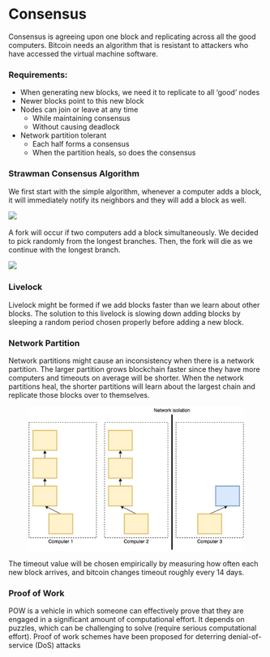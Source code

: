 # Consensus

Consensus is agreeing upon one block and replicating across all the good computers. Bitcoin needs an algorithm that is resistant to attackers who have accessed the virtual machine software.

### Requirements:

* When generating new blocks, we need it to replicate to all ‘good’ nodes
* Newer blocks point to this new block
* Nodes can join or leave at any time
  * While maintaining consensus
  * Without causing deadlock
* Network partition tolerant
  * Each half forms a consensus
  * When the partition heals, so does the consensus

### Strawman Consensus Algorithm

We first start with the simple algorithm, whenever a computer adds a block, it will immediately notify its neighbors and they will add a block as well.

![](../../.gitbook/assets/Consensus\_1.png)



A fork will occur if two computers add a block simultaneously. We decided to pick randomly from the longest branches. Then, the fork will die as we continue with the longest branch.

![](../../.gitbook/assets/Consensus\_2.png)

### Livelock

Livelock might be formed if we add blocks faster than we learn about other blocks. The solution to this livelock is slowing down adding blocks by sleeping a random period chosen properly before adding a new block.

### Network Partition

Network partitions might cause an inconsistency when there is a network partition. The larger partition grows blockchain faster since they have more computers and timeouts on average will be shorter. When the network partitions heal, the shorter partitions will learn about the largest chain and replicate those blocks over to themselves.

&#x20;

<figure><img src="../../.gitbook/assets/Consensus_3.png" alt=""><figcaption></figcaption></figure>

The timeout value will be chosen empirically by measuring how often each new block arrives, and bitcoin changes timeout roughly every 14 days.

### Proof of Work

POW is a vehicle in which someone can effectively prove that they are engaged in a significant amount of computational effort. It depends on puzzles, which can be challenging to solve (require serious computational effort). Proof of work schemes have been proposed for deterring denial-of-service (DoS) attacks

